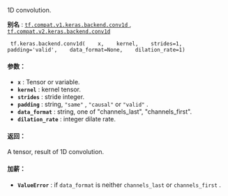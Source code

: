 1D convolution.

**别名** : [ `tf.compat.v1.keras.backend.conv1d` ](/api_docs/python/tf/keras/backend/conv1d), [ `tf.compat.v2.keras.backend.conv1d` ](/api_docs/python/tf/keras/backend/conv1d)

```
 tf.keras.backend.conv1d(    x,    kernel,    strides=1,    padding='valid',    data_format=None,    dilation_rate=1) 
```

#### 参数：
- **`x`** : Tensor or variable.
- **`kernel`** : kernel tensor.
- **`strides`** : stride integer.
- **`padding`** : string,  `"same"` ,  `"causal"`  or  `"valid"` .
- **`data_format`** : string, one of "channels_last", "channels_first".
- **`dilation_rate`** : integer dilate rate.


#### 返回：
A tensor, result of 1D convolution.

#### 加薪：
- **`ValueError`** : if  `data_format`  is neither  `channels_last`  or `channels_first` .
